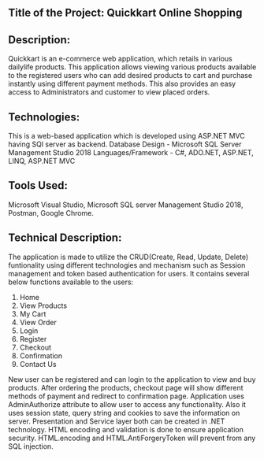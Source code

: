 ## Title of the Project: Quickkart Online Shopping

## Description: 
Quickkart is an e-commerce web application, which retails in various dailylife products. This application allows viewing various products available to the registered users who can add desired products to cart and purchase instantly using different payment methods. This also provides an easy access to Administrators and customer to view placed orders. 

## Technologies: 
This is a web-based application which is developed using ASP.NET MVC having SQl server as backend.
Database Design - Microsoft SQL Server Management Studio 2018
Languages/Framework - C#, ADO.NET, ASP.NET, LINQ, ASP.NET MVC

## Tools Used: 
Microsoft Visual Studio, Microsoft SQL server Management Studio 2018, Postman, Google Chrome.

## Technical Description: 
The application is made to utilize the CRUD(Create, Read, Update, Delete) funtionality using different technologies and mechanism such as Session management and token based authentication for users. It contains several below functions available to the users:
1. Home
2. View Products
3. My Cart
4. View Order
5. Login
6. Register
7. Checkout
8. Confirmation
9. Contact Us

New user can be registered and can login to the application to view and buy products. After ordering the products, checkout page will show different methods of payment and redirect to confirmation page. Application uses AdminAuthorize attribute to allow user to access any functionality. Also it uses session state, query string and cookies to save the information on server. Presentation and Service layer both can be created in .NET technology. HTML encoding and validation is done to ensure application security. HTML.encoding and HTML.AntiForgeryToken will prevent from any SQL injection.
